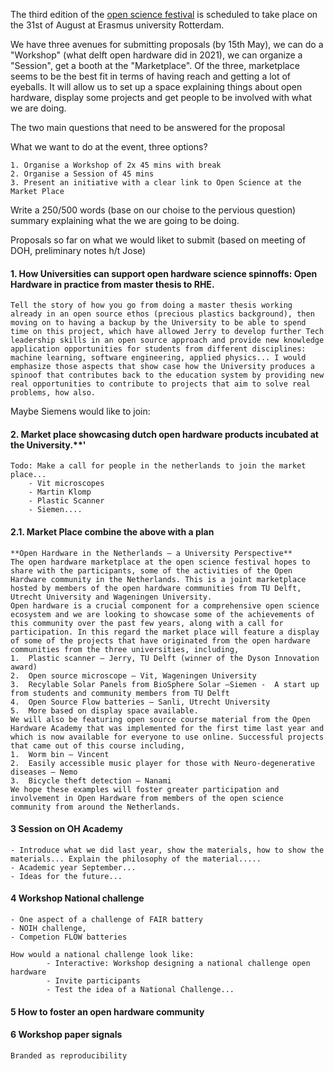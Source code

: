 The third edition of the [open science festival](https://opensciencefestival.nl) is scheduled to take place on the 31st of August at Erasmus university Rotterdam.

We have three avenues for submitting proposals (by 15th May), we can do a "Workshop" (what delft open hardware did in 2021), we can organize a "Session", get a booth at the "Marketplace". Of the three, marketplace seems to be the best fit in terms of having reach and getting a lot of eyeballs. It will allow us to set up a space explaining things about open hardware, display some projects and get people to be involved with what we are doing.


The two main questions that need to be answered for the proposal

What we want to do at the event, three options?

    1. Organise a Workshop of 2x 45 mins with break
    2. Organise a Session of 45 mins
    3. Present an initiative with a clear link to Open Science at the Market Place

Write a 250/500 words (base on our choise to the pervious question) summary explaining what the we are going to be doing.


Proposals so far on what we would liket to submit (based on meeting of DOH, preliminary notes h/t Jose)

#### 1. How Universities can support open hardware science spinnoffs: Open Hardware in practice from master thesis to RHE.

    Tell the story of how you go from doing a master thesis working already in an open source ethos (precious plastics background), then moving on to having a backup by the University to be able to spend time on this project, which have allowed Jerry to develop further Tech leadership skills in an open source approach and provide new knowledge application opportunities for students from different disciplines: machine learning, software engineering, applied physics... I would emphasize those aspects that show case how the University produces a spinoof that contributes back to the education system by providing new real opportunities to contribute to projects that aim to solve real problems, how also.
    
Maybe Siemens would like to join:
    
#### 2. Market place showcasing dutch open hardware products incubated at the University.**'
    Todo: Make a call for people in the netherlands to join the market place...
        - Vit microscopes
        - Martin Klomp
        - Plastic Scanner
        - Siemen....
    
#### 2.1. Market Place combine the above with a plan
    
    
    **Open Hardware in the Netherlands – a University Perspective**
    The open hardware marketplace at the open science festival hopes to share with the participants, some of the activities of the Open Hardware community in the Netherlands. This is a joint marketplace hosted by members of the open hardware communities from TU Delft, Utrecht University and Wageningen University. 
    Open hardware is a crucial component for a comprehensive open science ecosystem and we are looking to showcase some of the achievements of this community over the past few years, along with a call for participation. In this regard the market place will feature a display of some of the projects that have originated from the open hardware communities from the three universities, including,
    1.	Plastic scanner – Jerry, TU Delft (winner of the Dyson Innovation award)
    2.	Open source microscope – Vit, Wageningen University
    3.	Recylable Solar Panels from BioSphere Solar –Siemen -  A start up from students and community members from TU Delft
    4.	Open Source Flow batteries – Sanli, Utrecht University
    5.	More based on display space available.
    We will also be featuring open source course material from the Open Hardware Academy that was implemented for the first time last year and which is now available for everyone to use online. Successful projects that came out of this course including, 
    1.	Worm bin – Vincent
    2.	Easily accessible music player for those with Neuro-degenerative diseases – Nemo
    3.	Bicycle theft detection – Nanami
    We hope these examples will foster greater participation and involvement in Open Hardware from members of the open science community from around the Netherlands.  

    
    
#### 3 Session on OH Academy
    - Introduce what we did last year, show the materials, how to show the materials... Explain the philosophy of the material.....
    - Academic year September...
    - Ideas for the future...
    
#### 4 Workshop National challenge
    - One aspect of a challenge of FAIR battery
    - NOIH challenge, 
    - Competion FLOW batteries
    
    How would a national challenge look like:
            - Interactive: Workshop designing a national challenge open hardware
            - Invite participants
            - Test the idea of a National Challenge...

#### 5 How to foster an open hardware community
    
    
#### 6 Workshop paper signals
    Branded as reproducibility
    

    



